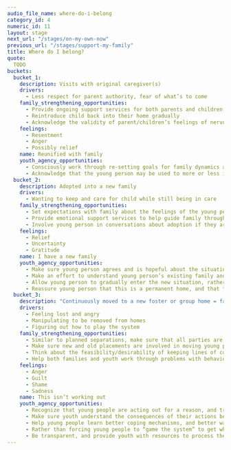 ```yaml
---
audio_file_name: where-do-i-belong
category_id: 4
numeric_id: 11
layout: stage
next_url: "/stages/on-my-own-now"
previous_url: "/stages/support-my-family"
title: Where do I belong?
quote:
  TODO
buckets:
  bucket_1:
    description: Visits with original caregiver(s)
    drivers:
      - Less respect for parent authority, fear of what’s to come
    family_strengthening_opportunities:
      - Provide ongoing support services for both parents and children to work through their feelings about being back together
      - Reintroduce child back into their home gradually
      - Acknowledge the validity of parent/children’s feelings of nervousness, fear, resentment etc.
    feelings:
      - Resentment
      - Anger
      - Possibly relief
    name: Reunified with family
    youth_agency_opportunities:
      - Consciously work through re-setting goals for family dynamics and expectations
      - Acknowledge that the young person may be used to more or less independence and negotiate accordingly
  bucket_2:
    description: Adopted into a new family
    drivers:
      - Wanting to keep and care for child while still being in care
    family_strengthening_opportunities:
      - Set expectations with family about the feelings of the young person, not to expect too much at once, and that this is not a decision you can go back on
      - Provide emotional support services to help guide family through new dynamics, and conflicts that may arise
      - Involve young person in conversations about adoption if they are old enough
    feelings:
      - Relief
      - Uncertainty
      - Gratitude
    name: I have a new family
    youth_agency_opportunities:
      - Make sure young person agrees and is hopeful about the situation
      - Make an effort to understand young person’s existing family and close relationships, and how these might affect or interact with a new family relationship
      - Allow young person to gradually enter the new situation, rather than throwing them into a new place
      - Reassure young person that this is a permanent home, and that they will find stability and support
  bucket_3:
    description: "Continuously moved to a new foster or group home = failure of system to achieve permanency"
    drivers:
      - Feeling lost and angry
      - Manipulating to be removed from homes
      - Figuring out how to play the system
    family_strengthening_opportunities:
      - Similar to planned separations, make sure that all parties are aware that a re-placement could occur if solutions aren’t found, and the consequences are clear
      - Make sure new and old placements are involved in moving young people
      - Think about the feasibility/desirability of keeping lines of communication open post-separation
      - Help both families and youth work through problems with behavior, punishment, trauma processing together
    feelings:
      - Anger
      - Guilt
      - Shame
      - Sadness
    name: This isn’t working out
    youth_agency_opportunities:
      - Recognize that young people are acting out for a reason, and try and understand why
      - Make sure youth understand the consequences of their actions beyond the immediate removal
      - Help young people learn better coping mechanisms, and better ways of communicating their needs
      - Rather than forcing young people to “game the system” to get what they want, build in opportunities for them to make their feelings and desires clear early on so that moves can be avoided
      - Be transparent, and provide youth with resources to process the situation and their feelings when a removal does occur
---
```


